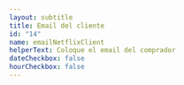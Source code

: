 ```yaml
---
layout: subtitle
title: Email del cliente
id: "14"
name: emailNetflixClient
helperText: Coloque el email del comprador
dateCheckbox: false
hourCheckbox: false
---
```

